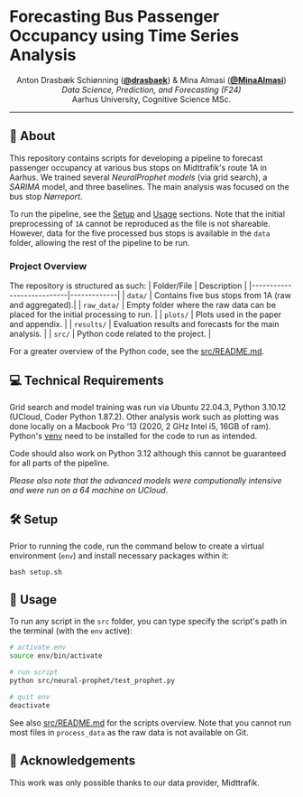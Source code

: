 # Forecasting Bus Passenger Occupancy using Time Series Analysis
<p align="center">
  Anton Drasbæk Schiønning (<strong><a href="https://github.com/drasbaek">@drasbaek</a></strong>) &
  Mina Almasi (<strong><a href="https://github.com/MinaAlmasi">@MinaAlmasi</a></strong>)<br>
  <em>Data Science, Prediction, and Forecasting (F24)</em>
  <br>
  Aarhus University, Cognitive Science MSc.
  <br>
</p>
<hr>

## 🚌 About 
This repository contains scripts for developing a pipeline to forecast passenger occupancy at various bus stops on Midttrafik's route 1A in Aarhus. We trained several *NeuralProphet models* (via grid search), a *SARIMA* model, and three baselines. The main analysis was focused on the bus stop *Nørreport*. 

To run the pipeline, see the [Setup](#️-setup) and [Usage](#-usage) sections. Note that the initial preprocessing of `1A` cannot be reproduced as the file is not shareable. However, data for the five processed bus stops is available in the `data` folder, allowing the rest of the pipeline to be run.

### Project Overview
The repository is structured as such: 
| Folder/File               | Description |
|---------------------------|-------------|
| `data/`                   | Contains five bus stops from 1A (raw and aggregated).|
| `raw_data/`               | Empty folder where the raw data can be placed for the initial processing to run. |
| `plots/`                  | Plots used in the paper and appendix. |
| `results/`                | Evaluation results and forecasts for the main analysis. |
| `src/`                    | Python code related to the project. |


For a greater overview of the Python code, see the [src/README.md](src/README.md).

## 💻 Technical Requirements
Grid search and model training was run via  Ubuntu 22.04.3, Python 3.10.12 (UCloud, Coder Python 1.87.2). Other analysis work such as plotting was done locally on a Macbook Pro ‘13 (2020, 2 GHz Intel i5, 16GB of ram). Python's [venv](https://docs.python.org/3.10/library/venv.html) need to be installed for the code to run as intended. 

Code should also work on Python 3.12 although this cannot be guaranteed for all parts of the pipeline.


*Please also note that the advanced models were computionally intensive and were run on a 64 machine on UCloud*. 

## 🛠️ Setup
Prior to running the code, run the command below to create a virtual environment (`env`) and install necessary packages within it: 
```
bash setup.sh
```

##  🚀 Usage 
To run any script in the `src` folder, you can type specify the script's path in the terminal (with the `env` active):
```bash
# activate env
source env/bin/activate

# run script
python src/neural-prophet/test_prophet.py

# quit env 
deactivate
```
See also [src/README.md](src/README.md) for the scripts overview. Note that you cannot run most files in `process_data` as the raw data is not available on Git.

## 🌟 Acknowledgements 
This work was only possible thanks to our data provider, Midttrafik.
